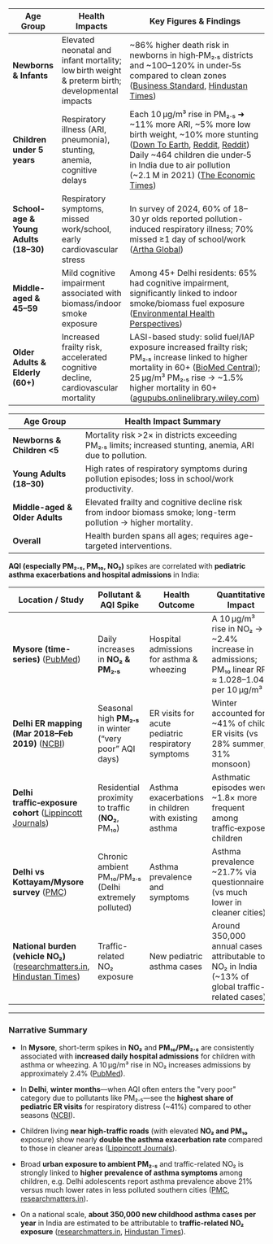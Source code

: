 | **Age Group**                         | **Health Impacts**                                                                              | **Key Figures & Findings**                                                                                                                                                                                                                                 |
| ------------------------------------- | ----------------------------------------------------------------------------------------------- | ---------------------------------------------------------------------------------------------------------------------------------------------------------------------------------------------------------------------------------------------------------- |
| **Newborns & Infants**                | Elevated neonatal and infant mortality; low birth weight & preterm birth; developmental impacts | \~86% higher death risk in newborns in high‑PM₂.₅ districts and \~100–120% in under‑5s compared to clean zones ([Business Standard][1], [Hindustan Times][2])                                                                                              |
| **Children under 5 years**            | Respiratory illness (ARI, pneumonia), stunting, anemia, cognitive delays                        | Each 10 μg/m³ rise in PM₂.₅ ➜ \~11% more ARI, \~5% more low birth weight, \~10% more stunting ([Down To Earth][3], [Reddit][4], [Reddit][5])<br>Daily \~464 children die under‑5 in India due to air pollution (\~2.1 M in 2021) ([The Economic Times][6]) |
| **School-age & Young Adults (18–30)** | Respiratory symptoms, missed work/school, early cardiovascular stress                           | In survey of 2024, 60% of 18–30 yr olds reported pollution-induced respiratory illness; 70% missed ≥1 day of school/work ([Artha Global][7])                                                                                                               |
| **Middle-aged & 45–59**               | Mild cognitive impairment associated with biomass/indoor smoke exposure                         | Among 45+ Delhi residents: 65% had cognitive impairment, significantly linked to indoor smoke/biomass fuel exposure ([Environmental Health Perspectives][8])                                                                                               |
| **Older Adults & Elderly (60+)**      | Increased frailty risk, accelerated cognitive decline, cardiovascular mortality                 | LASI-based study: solid fuel/IAP exposure increased frailty risk; PM₂.₅ increase linked to higher mortality in 60+ ([BioMed Central][9]); 25 μg/m³ PM₂.₅ rise → \~1.5% higher mortality in 60+ ([agupubs.onlinelibrary.wiley.com][10])                     |

[1]: https://www.business-standard.com/india-news/air-pollution-in-indian-cities-raises-death-risk-across-age-groups-study-124082700470_1.html?utm_source=chatgpt.com "Air pollution in Indian cities raises death risk across age groups: Study | India News - Business Standard"
[2]: https://www.hindustantimes.com/lifestyle/health/air-pollution-in-indian-districts-significantly-increased-death-risk-across-age-groups-study-finds-101724746983217.html?utm_source=chatgpt.com "Air pollution in Indian districts significantly increased death risk across age groups, study finds | Health - Hindustan Times"
[3]: https://www.downtoearth.org.in/air/gassed-how-air-pollution-is-causing-greater-loss-of-healthy-life-years-in-children-compared-to-older-people-93151?utm_source=chatgpt.com "Gassed: How air pollution is causing greater loss of healthy life years in children compared to olde"
[4]: https://www.reddit.com/r/IndiaSpeaks/comments/ylor5s?utm_source=chatgpt.com "Health effects of air pollution: PM2.5 particles are easily inhaled and absorbed by the lungs into the bloodstream, leading to a host of ill effects that manifest in cardiovascular illnesses, leading to a higher mortality and disease burden. Children are the worst affected."
[5]: https://www.reddit.com/r/IndiaSpeaks/comments/17lw9iy?utm_source=chatgpt.com "If India were to reduce its PM 2.5 levels according to the norms, the overall children's health would improve drastically"
[6]: https://economictimes.indiatimes.com/news/india/air-pollution-every-day-464-children-in-india-die-report/articleshow/111133693.cms?utm_source=chatgpt.com "Air pollution: Every day, 464 children in India die: Report - The Economic Times"
[7]: https://artha.global/reports/air-pollution-in-india-a-crisis-affecting-health-and-economy/?utm_source=chatgpt.com "Survey | The Health and Economic Impact of India’s Air Pollution Crisis – Artha Global"
[8]: https://ehp.niehs.nih.gov/doi/10.1289/JHP1375?utm_source=chatgpt.com "Indo-US Conference on Climate Change Impacts on Occupational and Environmental Health (CliCON-OEH 2025) | Environmental Health Perspectives | Vol. 13, No. 1"
[9]: https://archpublichealth.biomedcentral.com/articles/10.1186/s13690-025-01616-1?utm_source=chatgpt.com "Association of frailty with indoor air pollution among older adults and elderly population as per gender and age group: insights from Longitudinal Aging Study in India (LASI-1st Wave) | Archives of Public Health | Full Text"
[10]: https://agupubs.onlinelibrary.wiley.com/doi/10.1029/2023GH000968?utm_source=chatgpt.com "Air Pollution and Mortality in India: Investigating the Nexus of Ambient and Household Pollution Across Life Stages - Adhikary - 2024 - GeoHealth - Wiley Online Library"


| **Age Group**                   | **Health Impact Summary**                                                                                   |
|--------------------------------|-------------------------------------------------------------------------------------------------------------|
| **Newborns & Children <5**     | Mortality risk >2× in districts exceeding PM₂.₅ limits; increased stunting, anemia, ARI due to pollution.  |
| **Young Adults (18–30)**       | High rates of respiratory symptoms during pollution episodes; loss in school/work productivity.            |
| **Middle-aged & Older Adults** | Elevated frailty and cognitive decline risk from indoor biomass smoke; long-term pollution → higher mortality. |
| **Overall**                    | Health burden spans all ages; requires age-targeted interventions.                                          |

**AQI (especially PM₂.₅, PM₁₀, NO₂)** spikes are correlated with **pediatric asthma exacerbations and hospital admissions** in India:

| **Location / Study**                                                              | **Pollutant & AQI Spike**                                | **Health Outcome**                                    | **Quantitative Impact**                                                                           |
| --------------------------------------------------------------------------------- | -------------------------------------------------------- | ----------------------------------------------------- | ------------------------------------------------------------------------------------------------- |
| **Mysore (time-series)** ([PubMed][1])                                            | Daily increases in **NO₂ & PM₂.₅**                       | Hospital admissions for asthma & wheezing             | A 10 µg/m³ rise in NO₂ → \~2.4% increase in admissions; PM₁₀ linear RR ≈ 1.028–1.043 per 10 µg/m³ |
| **Delhi ER mapping (Mar 2018–Feb 2019)** ([NCBI][2])                              | Seasonal high **PM₂.₅** in winter (“very poor” AQI days) | ER visits for acute pediatric respiratory symptoms    | Winter accounted for \~41% of child ER visits (vs 28% summer, 31% monsoon)                        |
| **Delhi traffic‑exposure cohort** ([Lippincott Journals][3])                      | Residential proximity to traffic (**NO₂**, PM₁₀)         | Asthma exacerbations in children with existing asthma | Asthmatic episodes were \~1.8× more frequent among traffic‑exposed children                       |
| **Delhi vs Kottayam/Mysore survey** ([PMC][4])                                    | Chronic ambient PM₁₀/PM₂.₅ (Delhi extremely polluted)    | Asthma prevalence and symptoms                        | Asthma prevalence \~21.7% via questionnaire (vs much lower in cleaner cities)                     |
| **National burden (vehicle NO₂)** ([researchmatters.in][5], [Hindustan Times][6]) | Traffic-related NO₂ exposure                             | New pediatric asthma cases                            | Around 350,000 annual cases attributable to NO₂ in India (\~13% of global traffic-related cases)  |

---

### &#x20;Narrative Summary

* In **Mysore**, short-term spikes in **NO₂** and **PM₁₀/PM₂.₅** are consistently associated with **increased daily hospital admissions** for children with asthma or wheezing. A 10 µg/m³ rise in NO₂ increases admissions by approximately 2.4% ([PubMed][1]).

* In **Delhi**, **winter months**—when AQI often enters the "very poor" category due to pollutants like PM₂.₅—see the **highest share of pediatric ER visits** for respiratory distress (\~41%) compared to other seasons ([NCBI][2]).

* Children living **near high-traffic roads** (with elevated **NO₂ and PM₁₀** exposure) show nearly **double the asthma exacerbation rate** compared to those in cleaner areas ([Lippincott Journals][3]).

* Broad **urban exposure to ambient PM₂.₅** and traffic-related NO₂ is strongly linked to **higher prevalence of asthma symptoms** among children, e.g. Delhi adolescents report asthma prevalence above 21% versus much lower rates in less polluted southern cities ([PMC][4], [researchmatters.in][5]).

* On a national scale, **about 350,000 new childhood asthma cases per year** in India are estimated to be attributable to **traffic-related NO₂ exposure** ([researchmatters.in][5], [Hindustan Times][6]).



[1]: https://pubmed.ncbi.nlm.nih.gov/37628320/?utm_source=chatgpt.com "Effects of Ambient Air Pollutants on Hospital Admissions among Children Due to Asthma and Wheezing-Associated Lower Respiratory Infections in Mysore, India: A Time Series Study - PubMed"
[2]: https://www.ncbi.nlm.nih.gov/pmc/articles/PMC10231737/?utm_source=chatgpt.com "Geographic information system-based mapping of air pollution & emergency room visits of patients for acute respiratory symptoms in Delhi, India (March 2018-February 2019) - PMC"
[3]: https://journals.lww.com/ijaa/fulltext/2018/32020/study_on_impact_of_air_pollution_on_asthma_among.6.aspx?utm_source=chatgpt.com "Indian Journal of Allergy, Asthma and Immunology"
[4]: https://pmc.ncbi.nlm.nih.gov/articles/PMC8509169/?utm_source=chatgpt.com "Association between air pollution, body mass index, respiratory symptoms, and asthma among adolescent school children living in Delhi, India - PMC"
[5]: https://researchmatters.in/news/each-year-about-350000-new-cases-asthma-reported-among-kids-india?utm_source=chatgpt.com "Each year, about 350,000 new cases of asthma reported among kids in India | Research Matters"
[6]: https://www.hindustantimes.com/india-news/4-million-kids-get-asthma-every-year-due-to-vehicular-pollution-report/story-bzGzRinwdB9KlVi6MVUq9L.html?utm_source=chatgpt.com "4 million kids get asthma every year due to vehicular pollution: Report | Latest News India - Hindustan Times"
